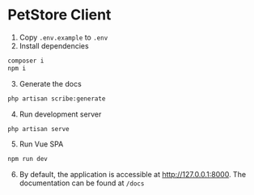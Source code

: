 # PetStore Client

1. Copy `.env.example` to `.env`
2. Install dependencies

```bash
composer i
npm i
```

3. Generate the docs

```bash
php artisan scribe:generate
```

4. Run development server

```bash
php artisan serve
```

5. Run Vue SPA

```bash
npm run dev
```

6. By default, the application is accessible at http://127.0.0.1:8000. The documentation can be found at `/docs`